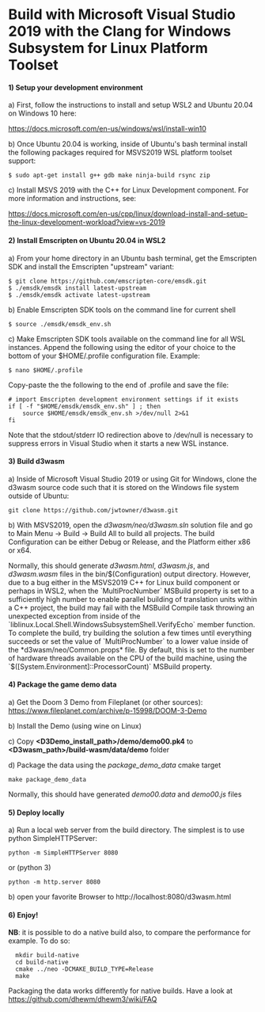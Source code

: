 # Build with Microsoft Visual Studio 2019 with the Clang for Windows Subsystem for Linux Platform Toolset

#### 1) Setup your development environment
a) First, follow the instructions to install and setup WSL2 and Ubuntu 20.04 on Windows 10 here:

https://docs.microsoft.com/en-us/windows/wsl/install-win10

b) Once Ubuntu 20.04 is working, inside of Ubuntu's bash terminal install the following packages required for MSVS2019 WSL platform toolset support:
```
$ sudo apt-get install g++ gdb make ninja-build rsync zip
```

c) Install MSVS 2019 with the C++ for Linux Development component. For more information and instructions, see:

https://docs.microsoft.com/en-us/cpp/linux/download-install-and-setup-the-linux-development-workload?view=vs-2019

#### 2) Install Emscripten on Ubuntu 20.04 in WSL2
a) From your home directory in an Ubuntu bash terminal, get the Emscripten SDK and install the Emscripten "upstream" variant:
```
$ git clone https://github.com/emscripten-core/emsdk.git
$ ./emsdk/emsdk install latest-upstream
$ ./emsdk/emsdk activate latest-upstream
 ```
b) Enable Emscripten SDK tools on the command line for current shell
```
$ source ./emsdk/emsdk_env.sh
```
c) Make Emscripten SDK tools available on the command line for all WSL instances. Append the following using the editor of your choice to the bottom of your $HOME/.profile configuration file. Example:
```
$ nano $HOME/.profile
```
Copy-paste the the following to the end of .profile and save the file:
```
# import Emscripten development environment settings if it exists
if [ -f "$HOME/emsdk/emsdk_env.sh" ] ; then
    source $HOME/emsdk/emsdk_env.sh >/dev/null 2>&1
fi
```
Note that the stdout/stderr IO redirection above to /dev/null is necessary to suppress errors in Visual Studio when it starts a new WSL instance. 

#### 3) Build d3wasm
a) Inside of Microsoft Visual Studio 2019 or using Git for Windows, clone the d3wasm source code such that it is stored on the Windows file system outside of Ubuntu:
```
git clone https://github.com/jwtowner/d3wasm.git
```
b) With MSVS2019, open the *d3wasm/neo/d3wasm.sln* solution file and go to Main Menu -> Build -> Build All to build all projects. The build Configuration can be either Debug or Release, and the Platform either x86 or x64.

Normally, this should generate *d3wasm.html*, *d3wasm.js*, and *d3wasm.wasm* files in the bin/$(Configuration) output directory. However, due to a bug either in the MSVS2019 C++ for Linux build component or perhaps in WSL2, when the `MultiProcNumber` MSBuild property is set to a sufficiently high number to enable parallel building of translation units within a C++ project, the build may fail with the MSBuild Compile task throwing an unexpected exception from inside of the `liblinux.Local.Shell.WindowsSubsystemShell.VerifyEcho` member function. To complete the build, try building the solution a few times until everything succeeds or set the value of `MultiProcNumber` to a lower value inside of the *d3wasm/neo/Common.props* file. By default, this is set to the number of hardware threads available on the CPU of the build machine, using the `$([System.Environment]::ProcessorCount)` MSBuild property.

#### 4) Package the game demo data
a) Get the Doom 3 Demo from Fileplanet (or other sources): https://www.fileplanet.com/archive/p-15998/DOOM-3-Demo

b) Install the Demo (using wine on Linux)

c) Copy __<D3Demo_install_path>/demo/demo00.pk4__ to __<D3wasm_path>/build-wasm/data/demo__ folder

d) Package the data using the *package_demo_data* cmake target
```
make package_demo_data
```
Normally, this should have generated *demo00.data* and *demo00.js* files

#### 5) Deploy locally
a) Run a local web server from the build directory. The simplest is to use python SimpleHTTPServer:
```
python -m SimpleHTTPServer 8080
```
or (python 3)
```
python -m http.server 8080
```
b) open your favorite Browser to http://localhost:8080/d3wasm.html

#### 6) Enjoy!

**NB**: it is possible to do a native build also, to compare the performance for example. 
To do so:
```
  mkdir build-native
  cd build-native
  cmake ../neo -DCMAKE_BUILD_TYPE=Release
  make
```
Packaging the data works differently for native builds. Have a look at https://github.com/dhewm/dhewm3/wiki/FAQ
